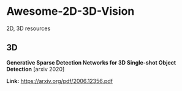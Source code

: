 # Awesome-2D-3D-Vision
2D, 3D resources

## 3D 

**Generative Sparse Detection Networks for 3D Single-shot Object Detection** [arxiv 2020]

**Link:** https://arxiv.org/pdf/2006.12356.pdf
